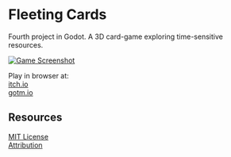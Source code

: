 # Fleeting Cards
Fourth project in Godot. A 3D card-game exploring time-sensitive resources.

[![Game Screenshot](http://img.youtube.com/vi/ca0Hx74IjXY/0.jpg)](http://www.youtube.com/watch?v=ca0Hx74IjXY)

Play in browser at:  
[itch.io](https://maaack.itch.io/fleeting-cards)  
[gotm.io](https://gotm.io/50shadesofmarek/fleeting-cards/)  

## Resources
[MIT License](./LICENSE.md)  
[Attribution](./ATTRIBUTION.md)
